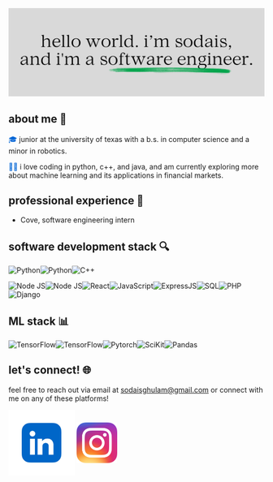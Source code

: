 <p align="center">
  <img src="https://github.com/SodaisG/SodaisG/blob/main/sodaisbanner.png" width="1000px" alt="sodais ghulam - engineer">
</p>



## about me 📘

<span style="color: #0366d6;">🎓</span> junior at the university of texas with a b.s. in computer science and a minor in robotics.

<span style="color: #0366d6;">👨‍💻</span> i love coding in python, c++, and java, and am currently exploring more about machine learning and its applications in financial markets.

## professional experience 💼

- Cove, software engineering intern

## software development stack 🔍
![Python](https://img.shields.io/badge/python-3670A0?style=for-the-badge&logo=python&logoColor=ffdd54)![Python](https://img.shields.io/badge/C++-00599C?style=for-the-badge&logo=C%2B%2B&logoColor=white)![C++](https://img.shields.io/badge/Java-ED8B00?style=for-the-badge&logo=openjdk&logoColor=white)


<p></p>

![Node JS](https://img.shields.io/badge/node.js-6DA55F?style=for-the-badge&logo=node.js&logoColor=white)![Node JS](https://img.shields.io/badge/react-%2320232a.svg?style=for-the-badge&logo=react&logoColor=%2361DAFB)![React](https://shields.io/badge/JavaScript-F7DF1E?logo=JavaScript&logoColor=000&style=for-the-badge)![JavaScript](https://img.shields.io/badge/Express.js-404D59?style=for-the-badge)![ExpressJS](https://img.shields.io/badge/Microsoft_SQL_Server-CC2927?style=for-the-badge&logo=microsoft-sql-server&logoColor=white)![SQL](https://img.shields.io/badge/PHP-777BB4?style=for-the-badge&logo=php&logoColor=white)![PHP](https://img.shields.io/badge/Django-092E20?style=for-the-badge&logo=django&logoColor=white)![Django](https://img.shields.io/badge/Flask-000000?style=for-the-badge&logo=flask&logoColor=white)

## ML stack 📊
![TensorFlow](https://img.shields.io/badge/TensorFlow-FF6F00?style=for-the-badge&logo=tensorflow&logoColor=white)![TensorFlow](https://img.shields.io/badge/PyTorch-%23EE4C2C.svg?style=for-the-badge&logo=PyTorch&logoColor=white)![Pytorch](https://img.shields.io/badge/scikit--learn-%23F7931E.svg?style=for-the-badge&logo=scikit-learn&logoColor=white)![SciKit](https://img.shields.io/badge/pandas-%23150458.svg?style=for-the-badge&logo=pandas&logoColor=white)![Pandas](https://img.shields.io/badge/Matplotlib-%23ffffff.svg?style=for-the-badge&logo=Matplotlib&logoColor=black)


## let's connect! 🌐

feel free to reach out via email at sodaisghulam@gmail.com or connect with me on any of these platforms!
<p align="left">
<a href="https://www.linkedin.com/in/sodais-ghulam-3607612a2/" target="blank"><img align="center" src="https://github.com/OwaisGhulam/OwaisGhulam/blob/main/linkedin.jpeg" alt="LinkedIn" height="130" width="130" /></a>
<a href="https://www.instagram.com/sodaisnt/" target="blank"><img align="center" src="https://github.com/OwaisGhulam/OwaisGhulam/blob/main/Instagram_icon.png" alt="Instagram" height="80" width="80" /></a>
</p>

